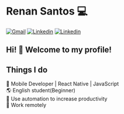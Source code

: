 # Renan Santos 💻

[![Gmail](https://img.shields.io/badge/-Gmail-black?logo=gmail&logoColor=whitesmoke&labelColor=grey)](mailto:renankanu@gmail.com)
[![Linkedin](https://img.shields.io/badge/-Linkedin-black?logo=linkedin&logoColor=whitesmoke&labelColor=grey)](https://www.linkedin.com/in/renansantosbr/) [![Linkedin](https://img.shields.io/badge/-Renankanu-black?logo=tor&logoColor=whitesmoke&labelColor=grey)](https://www.renankanu.com.br)


<h2>Hi! 👋 Welcome to my profile!</h2>

## Things I do
📱 Mobile Developer | React Native | JavaScript<br>
🌎 English student(Beginner)<br>
🔧 Use automation to increase productivity<br>
💼 Work remotely<br>
